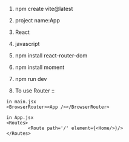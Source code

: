 1) npm create vite@latest
2) project name:App
3) React
4) javascript
5) npm install react-router-dom
6) npm install moment
7) npm run dev

8) To use Router ::
```
in main.jsx
<BrowserRouter><App /></BrowserRouter>

in App.jsx
<Routes>
        <Route path='/' element={<Home/>}/>
</Routes>
```

